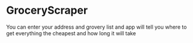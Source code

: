 # GroceryScraper
You can enter your address and grovery list and app will tell you where to get everything the cheapest and how long it will take
